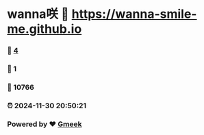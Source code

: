 # wanna咲 :link: https://wanna-smile-me.github.io 
### :page_facing_up: [4](https://wanna-smile-me.github.io/tag.html) 
### :speech_balloon: 1 
### :hibiscus: 10766 
### :alarm_clock: 2024-11-30 20:50:21 
### Powered by :heart: [Gmeek](https://github.com/Meekdai/Gmeek)
